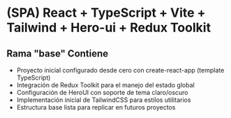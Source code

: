 # (SPA) React + TypeScript + Vite + Tailwind + Hero-ui + Redux Toolkit

## Rama "base" Contiene

- Proyecto inicial configurado desde cero con create-react-app (template TypeScript)
- Integración de Redux Toolkit para el manejo del estado global
- Configuración de HeroUI con soporte de tema claro/oscuro
- Implementación inicial de TailwindCSS para estilos utilitarios
- Estructura base lista para replicar en futuros proyectos
